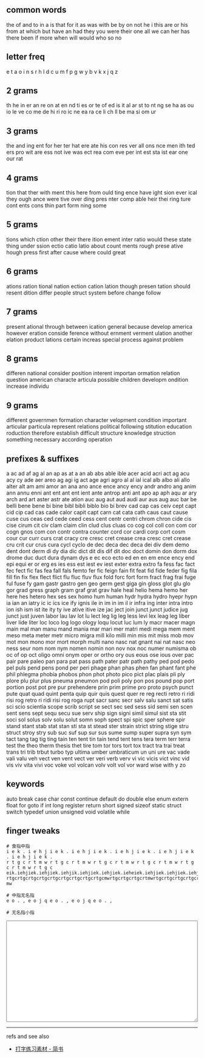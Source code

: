 ## common words

the
of
and
to
in
a
is
that
for
it
as
was
with
be
by
on
not
he
i
this
are
or
his
from
at
which
but
have
an
had
they
you
were
their
one
all
we
can
her
has
there
been
if
more
when
will
would
who
so
no

## letter freq

e
t
a
o
i
n
s
r
h
l
d
c
u
m
f
p
g
w
y
b
v
k
x
j
q
z

## 2 grams

th
he
in
er
an
re
on
at
en
nd
ti
es
or
te
of
ed
is
it
al
ar
st
to
nt
ng
se
ha
as
ou
io
le
ve
co
me
de
hi
ri
ro
ic
ne
ea
ra
ce
li
ch
ll
be
ma
si
om
ur

## 3 grams

the
and
ing
ent
for
her
ter
hat
ere
ate
his
con
res
ver
all
ons
nce
men
ith
ted
ers
pro
wit
are
ess
not
ive
was
ect
rea
com
eve
per
int
est
sta
ist
ear
one
our
rat

## 4 grams

tion
that
ther
with
ment
this
here
from
ould
ting
ence
have
ight
sion
ever
ical
they
ough
ance
were
tive
over
ding
pres
nter
comp
able
heir
thei
ring
ture
cont
ents
cons
thin
part
form
ning
some

## 5 grams

tions
which
ction
other
their
there
ition
ement
inter
ratio
would
these
state
thing
under
ssion
ectio
catio
latio
about
count
ments
rough
prese
ative
hough
press
first
after
cause
where
could
great

## 6 grams

ations
ration
tional
nation
ection
cation
lation
though
presen
tation
should
resent
dition
differ
people
struct
system
before
change
follow

## 7 grams

present
ational
through
between
ication
general
because
develop
america
however
eration
conside
ference
without
ernment
verment
ulation
another
elation
product
lations
certain
increas
special
process
against
problem

## 8 grams

differen
national
consider
position
interent
importan
ormation
relation
question
american
characte
articula
possible
children
developm
ondition
increase
individu

## 9 grams

different
governmen
formation
character
velopment
condition
important
articular
particula
represent
relations
political
following
stitution
education
roduction
therefore
establish
difficult
structure
knowledge
struction
something
necessary
according
operation

## prefixes & suffixes

a ac ad af ag al an ap as at a an ab abs able ible acer acid acri act ag acu
acy cy ade aer areo ag agi ig act age agri agro al al ial ical alb albo ali
allo alter alt am ami amor an ana ano ance ence ancy ency andr andro ang anim
ann annu enni ant ent ant ent ient ante antrop anti ant apo ap aph aqu ar ary
arch ard art aster astr ate ation auc aug aut aud audi aur aus aug auc bar be
belli bene bene bi bine bibl bibli biblo bio bi brev cad cap cas ceiv cept capt
cid cip cad cas cade calor capit capt carn cat cata cath caus caut cause cuse
cus ceas ced cede ceed cess cent centr centri chrom chron cide cis cise cirum
cit civ clam claim clin clud clus cluas co cog col coll con com cor cogn gnos
com con contr contra counter cord cor cardi corp cort cosm cour cur curr curs
crat cracy cre cresc cret crease crea cresc cret crease cru crit cur crus cura
cycl cyclo de dec deca dec deca dei div dem demo dent dont derm di dy dia dic
dict dit dis dif dit doc doct domin don dorm dox drome duc duct dura dynam dys
e ec eco ecto ed en en em ence ency end epi equi er or erg es ies ess est iest
ev iest exter extra extro fa fess fac fact fec fect fic fas fea fall fals femto
fer fic feign fain fit feat fid fide feder fig fila fill fin fix flex flect
flict flu fluc fluv flux fold forc fort form fract frag frai fuge ful fuse fy
gam gastr gastro gen geo germ gest giga gin gloss glot glu glo gor grad gress
graph gram graf grat grav hale heal helio hema hemo her here hes hetero hex ses
sex homo hum human hydr hydra hydro hyepr hypn ia ian an iatry ic ic ics ice
ify ignis ile in im in im il ir infra ing inter intra intro ion ish ism ist ite
ity ty ive ative itive ize jac ject join junct junct judice jug junct just
juven labor lau lav lot lu lect leg lig leg less levi lex leag leg liber liver
lide liter loc loco log logo ology loqu locut luc lum ly macr macer magn main
mal man manu mand mania mar mari mer matri medi mega mem ment meso meta meter
metr micro migra mill kilo milli min mis mit miss mob mov mot mon mono mor mort
morph multi nano nasc nat gnant nai nat nasc neo ness seur nom nom nym nomen
nomin non nov nox noc numer numisma ob oc of op oct oligo omni onym oper or
ortho ory ous eous ose ious over pac pair pare paleo pan para pat pass path
pater patr path pathy ped pod pedo pel puls pend pens pond per peri phage phan
phas phen fan phant fant phe phil phlegma phobia phobos phon phot photo pico
pict plac plais pli ply plore plu plur plus pneuma pneumon pod poli poly pon
pos pound pop port portion post pot pre pur prehendere prin prim prime pro
proto psych punct pute quat quad quint penta quip quir quis quest quer re reg
recti retro ri ridi risi rog retro ri ridi risi rog roga rupt sacr sanc secr
salv salu sanct sat satis sci scio scientia scope scrib script se sect sec sed
sess sid semi sen scen sent sens sept sequ secu sue serv ship sign signi simil
simul sist sta stit soci sol solus solv solu solut somn soph spect spi spic
sper sphere spir stand stant stab stat stan sti sta st stead ster strain strict
string stige stru struct stroy stry sub suc suf sup sur sus sume sump super
supra syn sym tact tang tag tig ting tain ten tent tin tain tend tent tens tera
term terr terra test the theo therm thesis thet tire tom tor tors tort tox
tract tra trai treat trans tri trib trbut turbo typ ultima umber umbraticum un
uni ure vac vade vali valu veh vect ven vent vect ver veri verb verv vi vic
vicis vict vinc vid vis viv vita vivi voc voke vol volcan volv volt vol vor
ward wise with y zo

## keywords

auto break case char const continue default do double else enum extern float
for goto if int long register return short signed sizeof static struct switch
typedef union unsigned void volatile while

## finger tweaks

```
# 食指中指
i e k . i e h j i e k . i e h j i e k . i e h j i e k . i e h j i e k . i e h j i e k .
r t g c r t m w r t g c r t m w r t g c r t m w r t g c r t m w r t g c r t m w r t g c
eik.iehjiek.iehjiek.iehjik.iehjiek.iehjiek.ieheiek.iehjiek.iehjiek.iehjiek.iek.iehjiek.iehjiek.iehjiek.iehjiek.iehjiek.iehjiek.iehjiek.iehjiek.iehjiek.iehjiek.iehjiek.
rtgcrtgcrtgcrtgcrtgcrtgcrtgcrtgcrtgcmwrtgcrtgcrtgcrtmwrtgcrtgcrtgcrtgcrtgcrtmwrtgcrtmwrtgcrtgcrtmwrtgcrtmwrtgcrtgcrtmwrtgcrtgcrtmwrtgcrtmwrtgcrtmwrtgcrtmwrtgcrtgcrtmwrtgcrtgcrtmwrtgcrtgcrtgcrtgcrtmwrtgcrtgcrtgcrtgcrtmwmtgcrtgcrtgcrtgcrtmwrtgcrtgcrtwmrtgcrtwmrtmwrtgcrtmwrtgccrtmwrtgcrtmwrtgcrtmwrtrtgcrtmwrtgcmtgcrtgcrtgcrtgcrtgcrtgcrtgcrtgcrtgcrtgcrtgcrtgcrtgcrtgcrtgcrtgcrtgcrtgcrtgcrtgcrtgcrtgcrtgcrtgcrtgcrtmwrtrtrtrtrtrtmwmwwmwmw
mw

# 中指无名指
e o . , e o j q e o . , e o j q e o . ,

# 无名指小指
```

<textarea id="output" style="width:100%;min-height:20em;">
</textarea>

---

refs and see also

-   [打字练习素材 - 简书](http://www.jianshu.com/p/6bbcea5905bd)

<script>
var dup = function(words, rep) {
    var rep = rep || 5;
    var ret = [];
    for (var i = 0; i < words.length; ++i) {
        for (var j = 0; j < rep; ++j) {
            ret.push(words[i]);
        }
    }
    return ret;
}
// console.log(dup("goo bad nice".split(" "), 3).join(", "));
window.onload = function() {
    if ($) {
        var html = "";
        $('h2 + *').each(function(index){
            if ($(this).is("p")) {
                html += dup($(this).text().split(" "), 5).join(" ");
                html += "\n ";
            }
        });
        $("#output").text(html);
    } else {
        console.log("No jQuery!");
    }
};
</script>
